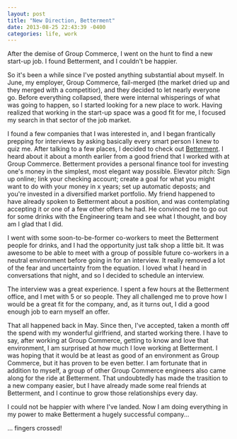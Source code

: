 ```yaml
---
layout: post
title: "New Direction, Betterment"
date: 2013-08-25 22:43:39 -0400
categories: life, work
---
```


After the demise of Group Commerce, I went on the hunt to find a new start-up job. I found Betterment, and I couldn't be happier.

<!--more-->

So it's been a while since I've posted anything substantial about myself. In June, my employer, Group Commerce, fail-merged (the market dried up and they merged with a competitior), and they decided to let nearly everyone go. Before everything collapsed, there were internal whisperings of what was going to happen, so I started looking for a new place to work. Having realized that working in the start-up space was a good fit for me, I focused my search in that sector of the job market.

I found a few companies that I was interested in, and I began frantically prepping for interviews by asking basically every smart person I knew to quiz me. After talking to a few places, I decided to check out [Betterment](https://www.betterment.com). I heard about it about a month earlier from a good friend that I worked with at Group Commerce. Betterment provides a personal finance tool for investing one's money in the simplest, most elegant way possible. Elevator pitch: Sign up online; link your checking account; create a goal for what you might want to do with your money in x years; set up automatic deposts; and you're invested in a diversified market portfolio. My friend happened to have already spoken to Betterment about a position, and was contemplating accepting it or one of a few other offers he had. He convinced me to go out for some drinks with the Engineering team and see what I thought, and boy am I glad that I did.

I went with some soon-to-be-former co-workers to meet the Betterment people for drinks, and I had the opportunity just talk shop a little bit. It was awesome to be able to meet with a group of possible future co-workers in a neutral environment before going in for an interview. It really removed a lot of the fear and uncertainty from the equation. I loved what I heard in conversations that night, and so I decided to schedule an interview.

The interview was a great experience. I spent a few hours at the Betterment office, and I met with 5 or so people. They all challenged me to prove how I would be a great fit for the company, and, as it turns out, I did a good enough job to earn myself an offer.

That all happened back in May. Since then, I've accepted, taken a month off the spend with my wonderful girlfriend, and started working there. I have to say, after working at Group Commerce, getting to know and love that environment, I am surprised at how much I love working at Betterment. I was hoping that it would be at least as good of an environment as Group Commerce, but it has proven to be even better. I am fortunate that in addition to myself, a group of other Group Commerce engineers also came along for the ride at Betterment. That undoubtedly has made the trasition to a new company easier, but I have already made some real friends at Betterment, and I continue to grow those relationships every day.

I could not be happier with where I've landed. Now I am doing everything in my power to make Betterment a hugely successful company...

... fingers crossed!
